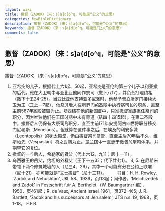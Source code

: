 ```yaml
---
layout: wiki
title: 撒督（ZADOK）（来：s]a{d[o^q，可能是“公义”的意思）
categories: NewBibleDictionary
description: 撒督（ZADOK）（来：s]a{d[o^q，可能是“公义”的意思）
keywords: 撒督（ZADOK）（来：s]a{d[o^q，可能是“公义”的意思）
comments: false
---
```


## 撒督（ZADOK）（来：s]a{d[o^q，可能是“公义”的意思）



撒督（ZADOK）（来：s]a{d[o^q，可能是“公义”的意思）
1. 亚希突的儿子，根据代上六1起、50起，亚希突是亚伦的第三个儿子以利亚撒的后代。他在大卫朝中与亚比亚他同作祭司（撒下八17），并负责打理约柜（撒下十五24-25）。当亚比亚他支持亚多尼雅时，他参予膏立所罗门接续大卫为王（王上一7起）。他及其后人在所罗门的圣殿中执行祭司长的职务，直至主前587年圣殿被毁为止。以西结在他的新国度中，只准撒督家族担任祭司的职分，因为唯独他们在王国时期中未有背道（结四十四15起）。在第二圣殿中，撒督后人仍保有大祭司的职分，直至主前171年安提阿古四世将职分移交门尼老斯（Menelaus）。但就算在这件事之后，在埃及的利安多城（Leontopolis）的犹太殿堂，仍由撒督祭司掌管，直至主后70年后不久，维斯帕先（Vespasian）将之封闭为止。昆兰团体一直忠于撒督的祭司体系，并期望它的复位。
2. 撒督的一个后人，希勒家的祖父（代上六12，九11；尼十一11）。
3. 乌西雅王的岳父，约坦的外祖父（王下十五33；代下廿七1）。
4, 5. 在尼希米带领下两个修筑城墙的人（尼三4、29），其中一个可能有分在公约上联署（尼十21），亦可能就是“文士撒督”（尼十三13）。
　　书目：H. H. Rowley, 'Zadok and
Nehushtan', JBL 58、1939，页113起；同作者，'Melchizedek and Zadok' in Festschrift fu/r A. Bertholet （W. Baumgartner 编），1950，页461起；R. de Vaux, Ancient Israel, 1961，页372-405; J. R. Bartlett,
'Zadok and his successors at Jerusalem', JTS
n.s. 19, 1968，页1-18。
F.F.B.




